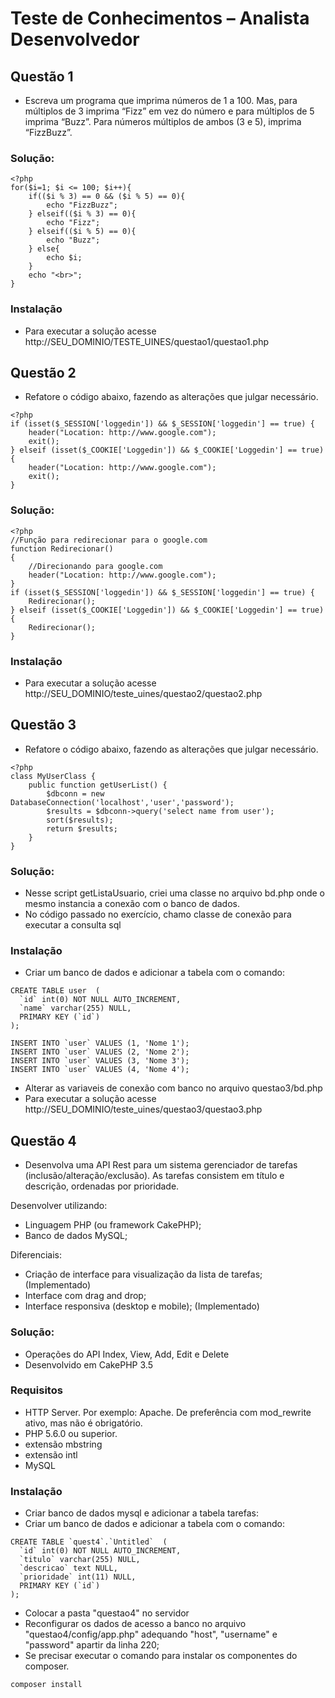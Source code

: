 # Teste de Conhecimentos – Analista Desenvolvedor

## Questão 1
* Escreva um programa que imprima números de 1 a 100. Mas, para múltiplos de 3 imprima “Fizz” em vez do número e para múltiplos de 5 imprima “Buzz”. Para números múltiplos de ambos (3 e 5), imprima “FizzBuzz”.

### Solução: 

```
<?php
for($i=1; $i <= 100; $i++){
    if(($i % 3) == 0 && ($i % 5) == 0){
        echo "FizzBuzz";
    } elseif(($i % 3) == 0){
        echo "Fizz";
    } elseif(($i % 5) == 0){
        echo "Buzz";
    } else{
        echo $i;
    }
    echo "<br>";
}

```

### Instalação
* Para executar a solução acesse http://SEU_DOMINIO/TESTE_UINES/questao1/questao1.php

## Questão 2
* Refatore o código abaixo, fazendo as alterações que julgar necessário.
```
<?php
if (isset($_SESSION['loggedin']) && $_SESSION['loggedin'] == true) {
    header("Location: http://www.google.com");
    exit();
} elseif (isset($_COOKIE['Loggedin']) && $_COOKIE['Loggedin'] == true) {
    header("Location: http://www.google.com");
    exit();
}
```

### Solução: 
```
<?php
//Função para redirecionar para o google.com
function Redirecionar()
{
    //Direcionando para google.com
    header("Location: http://www.google.com");
}
if (isset($_SESSION['loggedin']) && $_SESSION['loggedin'] == true) {
    Redirecionar();
} elseif (isset($_COOKIE['Loggedin']) && $_COOKIE['Loggedin'] == true) {
    Redirecionar();
}
```
### Instalação
* Para executar a solução acesse http://SEU_DOMINIO/teste_uines/questao2/questao2.php

## Questão 3
* Refatore o código abaixo, fazendo as alterações que julgar necessário.
```
<?php
class MyUserClass {
    public function getUserList() {
        $dbconn = new DatabaseConnection('localhost','user','password');
        $results = $dbconn->query('select name from user');
        sort($results);
        return $results;
    }
}
```

### Solução: 
* Nesse script getListaUsuario, criei uma classe no arquivo bd.php onde o mesmo instancia a conexão com o banco de dados.
* No código passado no exercício, chamo classe de conexão para executar a consulta sql


### Instalação
* Criar um banco de dados e adicionar a tabela com o comando:
```
CREATE TABLE user  (
  `id` int(0) NOT NULL AUTO_INCREMENT,
  `name` varchar(255) NULL,
  PRIMARY KEY (`id`)
);

INSERT INTO `user` VALUES (1, 'Nome 1');
INSERT INTO `user` VALUES (2, 'Nome 2');
INSERT INTO `user` VALUES (3, 'Nome 3');
INSERT INTO `user` VALUES (4, 'Nome 4');
```
* Alterar as variaveis de conexão com banco no arquivo questao3/bd.php
* Para executar a solução acesse http://SEU_DOMINIO/teste_uines/questao3/questao3.php

## Questão 4
* Desenvolva uma API Rest para um sistema gerenciador de tarefas (inclusão/alteração/exclusão). As tarefas consistem em título e descrição, ordenadas por prioridade.

Desenvolver utilizando:
* Linguagem PHP (ou framework CakePHP);
* Banco de dados MySQL;

Diferenciais:
* Criação de interface para visualização da lista de tarefas; (Implementado)
* Interface com drag and drop;
* Interface responsiva (desktop e mobile); (Implementado)

### Solução: 
- Operações do API Index, View, Add, Edit e Delete
- Desenvolvido em CakePHP 3.5

### Requisitos
* HTTP Server. Por exemplo: Apache. De preferência com mod_rewrite ativo, mas não é obrigatório.
* PHP 5.6.0 ou superior.
* extensão mbstring
* extensão intl
* MySQL

### Instalação
* Criar banco de dados mysql e adicionar a tabela tarefas:
* Criar um banco de dados e adicionar a tabela com o comando:
```
CREATE TABLE `quest4`.`Untitled`  (
  `id` int(0) NOT NULL AUTO_INCREMENT,
  `titulo` varchar(255) NULL,
  `descricao` text NULL,
  `prioridade` int(11) NULL,
  PRIMARY KEY (`id`)
);
```
* Colocar a pasta "questao4" no servidor
* Reconfigurar os dados de acesso a banco no arquivo "questao4/config/app.php" adequando "host", "username" e "password" apartir da linha 220;
* Se precisar executar o comando para instalar os componentes do composer. 
```
composer install
```
